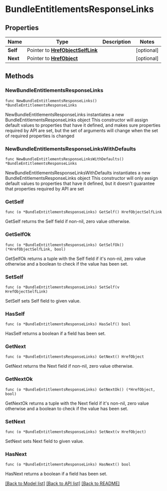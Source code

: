 # BundleEntitlementsResponseLinks

## Properties

Name | Type | Description | Notes
------------ | ------------- | ------------- | -------------
**Self** | Pointer to [**HrefObjectSelfLink**](HrefObjectSelfLink.md) |  | [optional] 
**Next** | Pointer to [**HrefObject**](HrefObject.md) |  | [optional] 

## Methods

### NewBundleEntitlementsResponseLinks

`func NewBundleEntitlementsResponseLinks() *BundleEntitlementsResponseLinks`

NewBundleEntitlementsResponseLinks instantiates a new BundleEntitlementsResponseLinks object
This constructor will assign default values to properties that have it defined,
and makes sure properties required by API are set, but the set of arguments
will change when the set of required properties is changed

### NewBundleEntitlementsResponseLinksWithDefaults

`func NewBundleEntitlementsResponseLinksWithDefaults() *BundleEntitlementsResponseLinks`

NewBundleEntitlementsResponseLinksWithDefaults instantiates a new BundleEntitlementsResponseLinks object
This constructor will only assign default values to properties that have it defined,
but it doesn't guarantee that properties required by API are set

### GetSelf

`func (o *BundleEntitlementsResponseLinks) GetSelf() HrefObjectSelfLink`

GetSelf returns the Self field if non-nil, zero value otherwise.

### GetSelfOk

`func (o *BundleEntitlementsResponseLinks) GetSelfOk() (*HrefObjectSelfLink, bool)`

GetSelfOk returns a tuple with the Self field if it's non-nil, zero value otherwise
and a boolean to check if the value has been set.

### SetSelf

`func (o *BundleEntitlementsResponseLinks) SetSelf(v HrefObjectSelfLink)`

SetSelf sets Self field to given value.

### HasSelf

`func (o *BundleEntitlementsResponseLinks) HasSelf() bool`

HasSelf returns a boolean if a field has been set.

### GetNext

`func (o *BundleEntitlementsResponseLinks) GetNext() HrefObject`

GetNext returns the Next field if non-nil, zero value otherwise.

### GetNextOk

`func (o *BundleEntitlementsResponseLinks) GetNextOk() (*HrefObject, bool)`

GetNextOk returns a tuple with the Next field if it's non-nil, zero value otherwise
and a boolean to check if the value has been set.

### SetNext

`func (o *BundleEntitlementsResponseLinks) SetNext(v HrefObject)`

SetNext sets Next field to given value.

### HasNext

`func (o *BundleEntitlementsResponseLinks) HasNext() bool`

HasNext returns a boolean if a field has been set.


[[Back to Model list]](../README.md#documentation-for-models) [[Back to API list]](../README.md#documentation-for-api-endpoints) [[Back to README]](../README.md)


